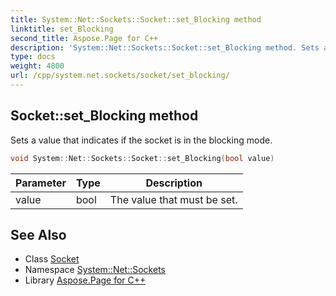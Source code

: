 ```yaml
---
title: System::Net::Sockets::Socket::set_Blocking method
linktitle: set_Blocking
second_title: Aspose.Page for C++
description: 'System::Net::Sockets::Socket::set_Blocking method. Sets a value that indicates if the socket is in the blocking mode in C++.'
type: docs
weight: 4800
url: /cpp/system.net.sockets/socket/set_blocking/
---
```

## Socket::set_Blocking method


Sets a value that indicates if the socket is in the blocking mode.

```cpp
void System::Net::Sockets::Socket::set_Blocking(bool value)
```


| Parameter | Type | Description |
| --- | --- | --- |
| value | bool | The value that must be set. |

## See Also

* Class [Socket](../)
* Namespace [System::Net::Sockets](../../)
* Library [Aspose.Page for C++](../../../)
